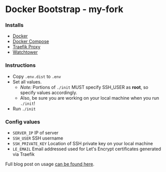 # Docker Bootstrap - my-fork

### Installs

* [Docker](https://www.docker.com/)
* [Docker Compose](https://docs.docker.com/compose/)
* [Traefik Proxy](https://traefik.io/)
* [Watchtower](https://github.com/v2tec/watchtower)

### Instructions

* Copy `.env.dist` to `.env`
* Set all values. 
    - _Note:_ Portions of `./init` MUST specify SSH_USER as **root**, so specify values accordingly.  
    - Also, be sure you are working on your local machine when you run `./init`!
* Run `./init`

### Config values

* `SERVER_IP` IP of server
* `SSH_USER` SSH username
* `SSH_PRIVATE_KEY` Location of SSH private key on your local machine
* `LE_EMAIL` Email addressed used for Let's Encrypt certificates generated
    via Traefik

Full blog post on usage
[can be found here](https://jtreminio.com/blog/setting-up-a-static-site-with-hugo-and-push-to-deploy).
